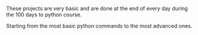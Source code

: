These projects are very basic and are done at the end of every day during the 100 days to python course.

Starting from the most basic python commands to the most advanced ones.
